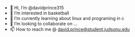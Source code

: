 - 👋 Hi, I’m @davidprince315
- 👀 I’m interested in basketball
- 🌱 I’m currently learning about linux and programing in c
- 💞️ I’m looking to collaborate on ...
- 📫 How to reach me @ david.prince@student.judsonu.edu

<!---
davidprince315/davidprince315 is a ✨ special ✨ repository because its `README.md` (this file) appears on your GitHub profile.
You can click the Preview link to take a look at your changes.
--->
